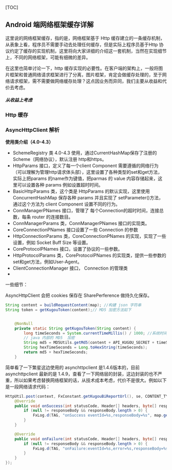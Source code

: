 

[TOC]



## Android 端网络框架缓存详解

这里说的网络框架缓存，指的是，网络框架基于 Http 缓存建立的一条缓存机制，从表象上看，程序员不需要手动去处理任何缓存，但是实际上程序员基于Http 协议约定了缓存的实现机制，这里将向大家详细的介绍这一套机制，当然在实现细节上，不同的网络框架，可能有细微的差异。

在这里也简单讨论一下，http 缓存实现的必要性。在客户端的架构上，一般将图片框架和普通网络请求框架进行了分离，图片框架，肯定会做缓存处理的，至于网络请求框架，需不需要做网络缓存处理？这点因业务而异同，我们主要从收益和代价去考虑。

##### 从收益上考虑







### Http 缓存







### AsyncHttpClient 解析



**使用类介绍（4.0-4.3）**



* SchemeRegistry 类 4.0-4.3 使用，通过CurrentHashMap保存了注册的Scheme（网络协议），默认注册 http和https。
* HttpParams 接口，定义了每一个client Component 需要遵循的网络行为（可以理解为管理http请求体头部），这里设置了各种类型的set和get方法，实际上把params 的name作为键值，把parmas 的 value 内容存储起来，这里可以设置各种 params 例如设置超时时间。
* BasicHttpParams 类，这个类是 HttpParams 的默认实现，这里使用 ConcurrentHashMap 保存各种 params 并且实现了 setParameter()方法，通过这个方法为 client Component 设置不同的行为。
* ConnManagerPNames 接口，管理了 每个Connection的超时时间，连接总数，每条 router 的连接数目。
* ConnManagerParams 类，ConnManagerPNames 接口的实现类。
* CoreConnectionPNames 接口设置了一些 Connection 的参数
* HttpConnectionParams 类，CoreConnectionPNames  的实现，实现了一些设置，例如 Socket Buff Size 等设置。
* CoreProtocolPNames 接口，设置了协议的一些参数。
* HttpProtocolParams 类，CoreProtocolPNames 的实现类，提供一些参数的 set和get方法，例如User-Agent。
* ClientConnectionManager 接口， Connection 的管理类
* ​





一些细节：

AsyncHttpClient 会把 cookies 保存在 SharePerference 做持久化保存。



```java
String content = buildRequestContent(map); //构建 json 字符串
String token = getKugouToken(content);// MD5 加密方法如下


    @NonNull
    private static String getKugouToken(String content) {
        long timeSeconds = System.currentTimeMillis() / 1000; //系统时间
        // java 内部的 MD5  加密
        String md5 = MD5Utils.getMd5(content + API_KUGOU_SECRET + timeSeconds);
        String hexTimeSeconds = Long.toHexString(timeSeconds);
        return md5 + hexTimeSeconds;
    }
```



简单看了一下繁星这边使用的 asynchttpclient 是1.4.6版本的，目前 asynchttpclient 最新的是 1.4.9，查看了一下网络层的封装，这边封装的也不严重，所以如果考虑替换网络框架的话，从技术成本考虑，代价不是很大。例如以下是一段网络请求代码：

```java
HttpUtil.post(context, FxConstant.getKugouBiReportUrl(), se, CONTENT_TYPE, new AsyncHttpResponseHandler() {
    @Override
    public void onSuccess(int statusCode, Header[] headers, byte[] responseBody) {
        if (null != responseBody && responseBody.length > 0) {
            FxLog.d(TAG, "onSuccess eventId=%s,responseBody=%s", map.get("action_id"), new String(responseBody));
        }
    }

    @Override
    public void onFailure(int statusCode, Header[] headers, byte[] responseBody, Throwable error) {
        if (null != responseBody && responseBody.length > 0) {
            FxLog.d(TAG, "onFailure:eventId=%s,error=%s,responseBody=%s", map.get("action_id"), error, new String(responseBody));
        }
    }
});
```








